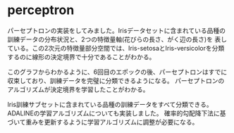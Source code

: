 # perceptron
パーセプトロンの実装をしてみました。Irisデータセットに含まれている品種の訓練データの分布状況と、2つの特徴量軸(花びらの長さ、がく辺の長さ)を
表している。この2次元の特徴量部分空間では、Iris-setosaとIris-versicolorを分類するのに線形の決定境界で十分であることがわかる。

このグラフからわかるように、6回目のエポックの後、パーセプトロンはすでに収束しており、訓練データを完璧に分類できるようになる。
パーセプトロンのアルゴリズムが決定境界を学習したことがわかる。

Iris訓練サブセットに含まれている品種の訓練データをすべて分類できる。ADALINEの学習アルゴリズムについても実装しました。
確率的勾配降下法に基づいて重みを更新するように学習アルゴリズムに調整が必要になる。
